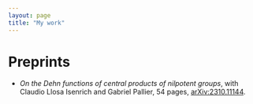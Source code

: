 ```yaml
---
layout: page
title: "My work"
---
```


# Preprints

* _On the Dehn functions of central products of nilpotent groups_, with Claudio Llosa Isenrich and Gabriel Pallier, 54 pages, [arXiv:2310.11144][CentralDehn].


[CentralDehn]: https://arxiv.org/abs/2310.11144
